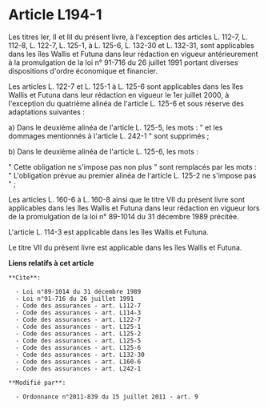 # Article L194-1

Les titres Ier, II et III du présent livre, à l'exception des articles L. 112-7, L. 112-8, L. 122-7, L. 125-1, à L. 125-6, L.
132-30 et L. 132-31, sont applicables dans les îles Wallis et Futuna dans leur rédaction en vigueur antérieurement à la
promulgation de la loi n° 91-716 du 26 juillet 1991 portant diverses dispositions d'ordre économique et financier. 

Les articles L. 122-7 et L. 125-1 à L. 125-6 sont applicables dans les îles Wallis et Futuna dans leur rédaction en vigueur
le 1er juillet 2000, à l'exception du quatrième alinéa de l'article L. 125-6 et sous réserve des adaptations suivantes : 

a) Dans le deuxième alinéa de l'article L. 125-5, les mots : " et les dommages mentionnés à l'article L. 242-1 " sont
supprimés ; 

b) Dans le deuxième alinéa de l'article L. 125-6, les mots : 

" Cette obligation ne s'impose pas non plus " sont remplacés par les mots : " L'obligation prévue au premier alinéa de
l'article L. 125-2 ne s'impose pas " ; 

Les articles L. 160-6 à L. 160-8 ainsi que le titre VII du présent livre sont applicables dans les îles Wallis et Futuna dans
leur rédaction en vigueur lors de la promulgation de la loi n° 89-1014 du 31 décembre 1989 précitée.

L'article L. 114-3 est applicable dans les îles Wallis et Futuna.

Le titre VII du présent livre est applicable dans les îles Wallis et Futuna.

**Liens relatifs à cet article**

	**Cite**:

	  - Loi n°89-1014 du 31 décembre 1989
	  - Loi n°91-716 du 26 juillet 1991
	  - Code des assurances - art. L112-7
	  - Code des assurances - art. L114-3
	  - Code des assurances - art. L122-7
	  - Code des assurances - art. L125-1
	  - Code des assurances - art. L125-2
	  - Code des assurances - art. L125-5
	  - Code des assurances - art. L125-6
	  - Code des assurances - art. L132-30
	  - Code des assurances - art. L160-6
	  - Code des assurances - art. L242-1

	**Modifié par**:

	  - Ordonnance n°2011-839 du 15 juillet 2011 - art. 9
